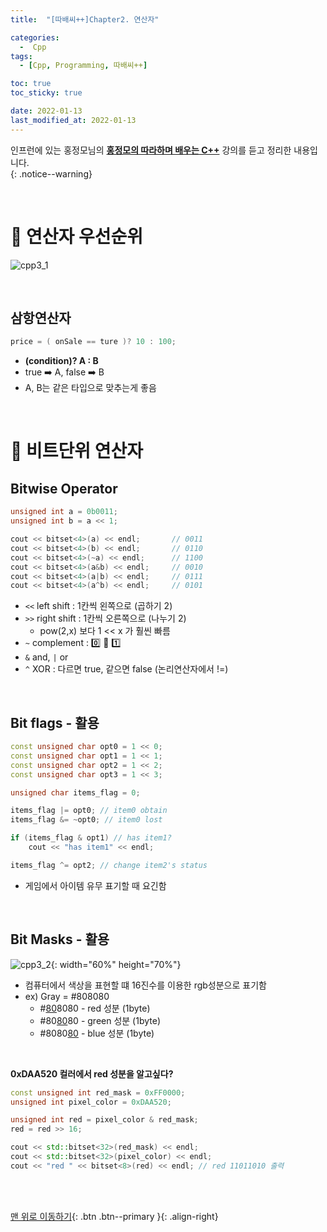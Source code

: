 ```yaml
---
title:  "[따배씨++]Chapter2. 연산자" 

categories:
  -  Cpp
tags:
  - [Cpp, Programming, 따배씨++]

toc: true
toc_sticky: true

date: 2022-01-13
last_modified_at: 2022-01-13
---
```


인프런에 있는 홍정모님의 **[홍정모의 따라하며 배우는 C++](https://www.inflearn.com/course/following-c-plus#)** 강의를 듣고 정리한 내용입니다.<br>
{: .notice--warning}

<br>

# 🚆 연산자 우선순위

![cpp3_1](https://user-images.githubusercontent.com/96368476/149261202-a275f360-bb14-4796-986f-5338f8407306.png)


<br>

## 삼항연산자

``` cpp
price = ( onSale == ture )? 10 : 100;
```

- **(condition)? A : B**
- true ➡️ A, false ➡️ B
- A, B는 같은 타입으로 맞추는게 좋음



<br>


# 🚆 비트단위 연산자

## Bitwise Operator

``` cpp
unsigned int a = 0b0011;
unsigned int b = a << 1;

cout << bitset<4>(a) << endl;		// 0011
cout << bitset<4>(b) << endl;		// 0110
cout << bitset<4>(~a) << endl;		// 1100
cout << bitset<4>(a&b) << endl;		// 0010
cout << bitset<4>(a|b) << endl;		// 0111
cout << bitset<4>(a^b) << endl;		// 0101
```

- `<<` left shift : 1칸씩 왼쪽으로 (곱하기 2)
- `>>` right shift : 1칸씩 오른쪽으로 (나누기 2)
  - pow(2,x) 보다 1 << x 가 훨씬 빠름
- `~` complement : 0️⃣ 🔄 1️⃣
- `&` and, `|` or
- `^` XOR : 다르면 true, 같으면 false (논리연산자에서 !=)


<br>

## Bit flags - 활용

``` cpp
const unsigned char opt0 = 1 << 0;
const unsigned char opt1 = 1 << 1;
const unsigned char opt2 = 1 << 2;
const unsigned char opt3 = 1 << 3;

unsigned char items_flag = 0;

items_flag |= opt0; // item0 obtain
items_flag &= ~opt0; // item0 lost

if (items_flag & opt1) // has item1?
    cout << "has item1" << endl;

items_flag ^= opt2; // change item2's status
```

- 게임에서 아이템 유무 표기할 때 요긴함


<br>


## Bit Masks - 활용

![cpp3_2](https://user-images.githubusercontent.com/96368476/149265248-e3a31bd9-3d08-40c2-bd3f-c2e85aef33ef.jpg){: width="60%" height="70%"}

- 컴퓨터에서 색상을 표현할 떄 16진수를 이용한 rgb성분으로 표기함
- ex) Gray = #808080
  - #<u>80</u>8080 - red 성분 (1byte)
  - #80<u>80</u>80 - green 성분 (1byte)
  - #8080<u>80</u> - blue 성분 (1byte)


<br>

**0xDAA520 컬러에서 red 성분을 알고싶다?**

``` cpp
const unsigned int red_mask = 0xFF0000;
unsigned int pixel_color = 0xDAA520;

unsigned int red = pixel_color & red_mask;
red = red >> 16;

cout << std::bitset<32>(red_mask) << endl;
cout << std::bitset<32>(pixel_color) << endl;
cout << "red " << bitset<8>(red) << endl; // red 11011010 출력
```


<br>
<br>

[맨 위로 이동하기](#){: .btn .btn--primary }{: .align-right}